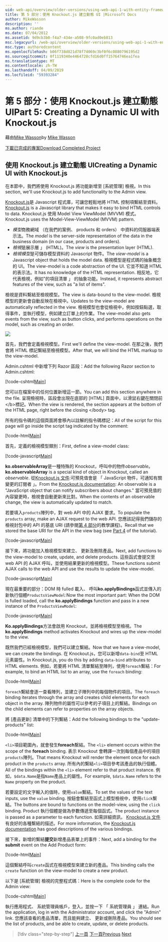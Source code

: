 ```yaml
---
uid: web-api/overview/older-versions/using-web-api-1-with-entity-framework-5/using-web-api-with-entity-framework-part-5
title: 第 5 部分：使用 Knockout.js 建立動態 UI |Microsoft Docs
author: MikeWasson
description: ''
ms.author: riande
ms.date: 07/04/2012
ms.assetid: 9d9cb3b0-f4a7-434e-a508-9fc0ad0eb813
msc.legacyurl: /web-api/overview/older-versions/using-web-api-1-with-entity-framework-5/using-web-api-with-entity-framework-part-5
msc.type: authoredcontent
ms.openlocfilehash: b06f738d821d78f74069c3bf0f6c0880796195d2
ms.sourcegitcommit: 0f1119340e4464720cfd16d0ff15764746ea1fea
ms.translationtype: MT
ms.contentlocale: zh-TW
ms.lasthandoff: 04/09/2019
ms.locfileid: "59393284"
---
```

# <a name="part-5-creating-a-dynamic-ui-with-knockoutjs"></a><span data-ttu-id="7e026-102">第 5 部分：使用 Knockout.js 建立動態 UI</span><span class="sxs-lookup"><span data-stu-id="7e026-102">Part 5: Creating a Dynamic UI with Knockout.js</span></span>

<span data-ttu-id="7e026-103">藉由[Mike Wasson](https://github.com/MikeWasson)</span><span class="sxs-lookup"><span data-stu-id="7e026-103">by [Mike Wasson](https://github.com/MikeWasson)</span></span>

[<span data-ttu-id="7e026-104">下載已完成的專案</span><span class="sxs-lookup"><span data-stu-id="7e026-104">Download Completed Project</span></span>](http://code.msdn.microsoft.com/ASP-NET-Web-API-with-afa30545)

## <a name="creating-a-dynamic-ui-with-knockoutjs"></a><span data-ttu-id="7e026-105">使用 Knockout.js 建立動態 UI</span><span class="sxs-lookup"><span data-stu-id="7e026-105">Creating a Dynamic UI with Knockout.js</span></span>

<span data-ttu-id="7e026-106">在本節中，我們將使用 Knockout.js 將功能新增至 [系統管理] 檢視。</span><span class="sxs-lookup"><span data-stu-id="7e026-106">In this section, we'll use Knockout.js to add functionality to the Admin view.</span></span>

<span data-ttu-id="7e026-107">[Knockout.js](http://knockoutjs.com/)是 Javascript 程式庫，可讓您輕鬆地將 HTML 控制項繫結至資料。</span><span class="sxs-lookup"><span data-stu-id="7e026-107">[Knockout.js](http://knockoutjs.com/) is a Javascript library that makes it easy to bind HTML controls to data.</span></span> <span data-ttu-id="7e026-108">Knockout.js 使用 Model View ViewModel (MVVM) 模式。</span><span class="sxs-lookup"><span data-stu-id="7e026-108">Knockout.js uses the Model-View-ViewModel (MVVM) pattern.</span></span>

- <span data-ttu-id="7e026-109">*模型*商務網域 （在我們的案例、 products 和 orders） 中資料的伺服器端表示法。</span><span class="sxs-lookup"><span data-stu-id="7e026-109">The *model* is the server-side representation of the data in the business domain (in our case, products and orders).</span></span>
- <span data-ttu-id="7e026-110">*檢視*是展示層 」 (HTML)。</span><span class="sxs-lookup"><span data-stu-id="7e026-110">The *view* is the presentation layer (HTML).</span></span>
- <span data-ttu-id="7e026-111">*檢視模型*是可儲存模型資料的 Javascript 物件。</span><span class="sxs-lookup"><span data-stu-id="7e026-111">The *view-model* is a Javascript object that holds the model data.</span></span> <span data-ttu-id="7e026-112">檢視模型是程式碼的抽象概念的 UI。</span><span class="sxs-lookup"><span data-stu-id="7e026-112">The view-model is a code abstraction of the UI.</span></span> <span data-ttu-id="7e026-113">它並不知道 HTML 的表示法。</span><span class="sxs-lookup"><span data-stu-id="7e026-113">It has no knowledge of the HTML representation.</span></span> <span data-ttu-id="7e026-114">相反地，它代表檢視，例如"的項目清單 」 的抽象功能。</span><span class="sxs-lookup"><span data-stu-id="7e026-114">Instead, it represents abstract features of the view, such as "a list of items".</span></span>

<span data-ttu-id="7e026-115">檢視是資料繫結至檢視模型。</span><span class="sxs-lookup"><span data-stu-id="7e026-115">The view is data-bound to the view-model.</span></span> <span data-ttu-id="7e026-116">檢視模型的更新會自動反映在檢視中。</span><span class="sxs-lookup"><span data-stu-id="7e026-116">Updates to the view-model are automatically reflected in the view.</span></span> <span data-ttu-id="7e026-117">檢視模型也會從檢視中，例如按鈕點選，取得事件，並執行模型，例如建立訂單上的作業。</span><span class="sxs-lookup"><span data-stu-id="7e026-117">The view-model also gets events from the view, such as button clicks, and performs operations on the model, such as creating an order.</span></span>

![](using-web-api-with-entity-framework-part-5/_static/image1.png)

<span data-ttu-id="7e026-118">首先，我們會定義檢視模型。</span><span class="sxs-lookup"><span data-stu-id="7e026-118">First we'll define the view-model.</span></span> <span data-ttu-id="7e026-119">在那之後，我們會將 HTML 標記繫結至檢視模型。</span><span class="sxs-lookup"><span data-stu-id="7e026-119">After that, we will bind the HTML markup to the view-model.</span></span>

<span data-ttu-id="7e026-120">Admin.cshtml 中新增下列 Razor 區段：</span><span class="sxs-lookup"><span data-stu-id="7e026-120">Add the following Razor section to Admin.cshtml:</span></span>

[!code-cshtml[Main](using-web-api-with-entity-framework-part-5/samples/sample1.cshtml)]

<span data-ttu-id="7e026-121">您可以在檔案中的任何位置新增這一節。</span><span class="sxs-lookup"><span data-stu-id="7e026-121">You can add this section anywhere in the file.</span></span> <span data-ttu-id="7e026-122">呈現檢視時，區段會出現在底部的 [HTML] 頁面中，以滑鼠右鍵在關閉前&lt;/b&gt;標記。</span><span class="sxs-lookup"><span data-stu-id="7e026-122">When the view is rendered, the section appears at the bottom of the HTML page, right before the closing &lt;/body&gt; tag.</span></span>

<span data-ttu-id="7e026-123">所有的指令碼的這個頁面將會移內以註解的指令碼標記：</span><span class="sxs-lookup"><span data-stu-id="7e026-123">All of the script for this page will go inside the script tag indicated by the comment:</span></span>

[!code-html[Main](using-web-api-with-entity-framework-part-5/samples/sample2.html)]

<span data-ttu-id="7e026-124">首先，定義的檢視模型類別：</span><span class="sxs-lookup"><span data-stu-id="7e026-124">First, define a view-model class:</span></span>

[!code-javascript[Main](using-web-api-with-entity-framework-part-5/samples/sample3.js)]

<span data-ttu-id="7e026-125">**ko.observableArray**是一種特殊的 Knockout，呼叫中的物件*observable*。</span><span class="sxs-lookup"><span data-stu-id="7e026-125">**ko.observableArray** is a special kind of object in Knockout, called an *observable*.</span></span> <span data-ttu-id="7e026-126">從[Knockout.js 文件](http://knockoutjs.com/documentation/observables.html):可預見值會是 「 JavaScript 物件，可通知有關變更的訂閱者 」。</span><span class="sxs-lookup"><span data-stu-id="7e026-126">From the [Knockout.js documentation](http://knockoutjs.com/documentation/observables.html): An observable is a "JavaScript object that can notify subscribers about changes."</span></span> <span data-ttu-id="7e026-127">當可預見值的內容變更時，檢視會自動更新來比對。</span><span class="sxs-lookup"><span data-stu-id="7e026-127">When the contents of an observable change, the view is automatically updated to match.</span></span>

<span data-ttu-id="7e026-128">若要填入`products`陣列中，對 web API 中的 AJAX 要求。</span><span class="sxs-lookup"><span data-stu-id="7e026-128">To populate the `products` array, make an AJAX request to the web API.</span></span> <span data-ttu-id="7e026-129">您應該記得我們儲存的檢視封包中的 API 的基底 URI (請參閱[第 4 部分](using-web-api-with-entity-framework-part-4.md)的教學課程)。</span><span class="sxs-lookup"><span data-stu-id="7e026-129">Recall that we stored the base URI for the API in the view bag (see [Part 4](using-web-api-with-entity-framework-part-4.md) of the tutorial).</span></span>

[!code-javascript[Main](using-web-api-with-entity-framework-part-5/samples/sample4.js?highlight=5)]

<span data-ttu-id="7e026-130">接下來，將功能加入檢視模型來建立、 更新及刪除產品。</span><span class="sxs-lookup"><span data-stu-id="7e026-130">Next, add functions to the view-model to create, update, and delete products.</span></span> <span data-ttu-id="7e026-131">這些函式會提交至 web API 的 AJAX 呼叫，並使用結果更新的檢視模型。</span><span class="sxs-lookup"><span data-stu-id="7e026-131">These functions submit AJAX calls to the web API and use the results to update the view-model.</span></span>

[!code-javascript[Main](using-web-api-with-entity-framework-part-5/samples/sample5.js?highlight=7)]

<span data-ttu-id="7e026-132">現在最重要的部分：DOM 時 fulled 載入、 呼叫**ko.applyBindings**函式並傳入的新執行個體`ProductsViewModel`:</span><span class="sxs-lookup"><span data-stu-id="7e026-132">Now the most important part: When the DOM is fulled loaded, call the **ko.applyBindings** function and pass in a new instance of the `ProductsViewModel`:</span></span>

[!code-javascript[Main](using-web-api-with-entity-framework-part-5/samples/sample6.js)]

<span data-ttu-id="7e026-133">**Ko.applyBindings**方法會啟用 Knockout，並將檢視模型至檢視。</span><span class="sxs-lookup"><span data-stu-id="7e026-133">The **ko.applyBindings** method activates Knockout and wires up the view-model to the view.</span></span>

<span data-ttu-id="7e026-134">既然我們已經檢視模型，我們可以建立繫結。</span><span class="sxs-lookup"><span data-stu-id="7e026-134">Now that we have a view-model, we can create the bindings.</span></span> <span data-ttu-id="7e026-135">在 Knockout.js，您可以新增`data-bind`至 HTML 元素屬性。</span><span class="sxs-lookup"><span data-stu-id="7e026-135">In Knockout.js, you do this by adding `data-bind` attributes to HTML elements.</span></span> <span data-ttu-id="7e026-136">例如，若要將 HTML 清單繫結至陣列，使用`foreach`繫結：</span><span class="sxs-lookup"><span data-stu-id="7e026-136">For example, to bind an HTML list to an array, use the `foreach` binding:</span></span>

[!code-html[Main](using-web-api-with-entity-framework-part-5/samples/sample7.html?highlight=1)]

<span data-ttu-id="7e026-137">`foreach`繫結會逐一查看陣列，並建立子陣列中的每個物件的項目。</span><span class="sxs-lookup"><span data-stu-id="7e026-137">The `foreach` binding iterates through the array and creates child elements for each object in the array.</span></span> <span data-ttu-id="7e026-138">陣列物件的屬性可以參考的子項目上的繫結。</span><span class="sxs-lookup"><span data-stu-id="7e026-138">Bindings on the child elements can refer to properties on the array objects.</span></span>

<span data-ttu-id="7e026-139">將 [產品更新] 清單中的下列繫結：</span><span class="sxs-lookup"><span data-stu-id="7e026-139">Add the following bindings to the "update-products" list:</span></span>

[!code-html[Main](using-web-api-with-entity-framework-part-5/samples/sample8.html)]

<span data-ttu-id="7e026-140">`<li>`項目範圍內，就會發生**foreach**繫結。</span><span class="sxs-lookup"><span data-stu-id="7e026-140">The `<li>` element occurs within the scope of the **foreach** binding.</span></span> <span data-ttu-id="7e026-141">表示 Knockout 會轉譯一次到每個產品中的項目`products`陣列。</span><span class="sxs-lookup"><span data-stu-id="7e026-141">That means Knockout will render the element once for each product in the `products` array.</span></span> <span data-ttu-id="7e026-142">所有內的繫結`<li>`項目參考該產品的執行個體。</span><span class="sxs-lookup"><span data-stu-id="7e026-142">All of the bindings within the `<li>` element refer to that product instance.</span></span> <span data-ttu-id="7e026-143">例如，`$data.Name`是指`Name`產品上的屬性。</span><span class="sxs-lookup"><span data-stu-id="7e026-143">For example, `$data.Name` refers to the `Name` property on the product.</span></span>

<span data-ttu-id="7e026-144">若要設定的文字輸入的值時，使用`value`繫結。</span><span class="sxs-lookup"><span data-stu-id="7e026-144">To set the values of the text inputs, use the `value` binding.</span></span> <span data-ttu-id="7e026-145">按鈕會繫結至函式上模型檢視中，使用`click`繫結。</span><span class="sxs-lookup"><span data-stu-id="7e026-145">The buttons are bound to functions on the model-view, using the `click` binding.</span></span> <span data-ttu-id="7e026-146">Product 執行個體是做為參數傳遞至每個函式。</span><span class="sxs-lookup"><span data-stu-id="7e026-146">The product instance is passed as a parameter to each function.</span></span> <span data-ttu-id="7e026-147">如需詳細資訊， [Knockout.js 文件](http://knockoutjs.com/documentation/observables.html)有良好的各種繫結的描述。</span><span class="sxs-lookup"><span data-stu-id="7e026-147">For more information, the [Knockout.js documentation](http://knockoutjs.com/documentation/observables.html) has good descriptions of the various bindings.</span></span>

<span data-ttu-id="7e026-148">接下來，新增的繫結**提交**新增產品表單上的事件：</span><span class="sxs-lookup"><span data-stu-id="7e026-148">Next, add a binding for the **submit** event on the Add Product form:</span></span>

[!code-html[Main](using-web-api-with-entity-framework-part-5/samples/sample9.html)]

<span data-ttu-id="7e026-149">這個繫結呼叫`create`函式在檢視模型來建立新的產品。</span><span class="sxs-lookup"><span data-stu-id="7e026-149">This binding calls the `create` function on the view-model to create a new product.</span></span>

<span data-ttu-id="7e026-150">以下是 [系統管理] 檢視的完整程式碼：</span><span class="sxs-lookup"><span data-stu-id="7e026-150">Here is the complete code for the Admin view:</span></span>

[!code-cshtml[Main](using-web-api-with-entity-framework-part-5/samples/sample10.cshtml)]

<span data-ttu-id="7e026-151">執行應用程式、 系統管理員帳戶，登入，並按一下 「 系統管理員 」 連結。</span><span class="sxs-lookup"><span data-stu-id="7e026-151">Run the application, log in with the Administrator account, and click the "Admin" link.</span></span> <span data-ttu-id="7e026-152">您應該查看的產品清單，而且能夠建立、 更新或刪除產品。</span><span class="sxs-lookup"><span data-stu-id="7e026-152">You should see the list of products, and be able to create, update, or delete products.</span></span>

> [!div class="step-by-step"]
> <span data-ttu-id="7e026-153">[上一頁](using-web-api-with-entity-framework-part-4.md)
> [下一頁](using-web-api-with-entity-framework-part-6.md)</span><span class="sxs-lookup"><span data-stu-id="7e026-153">[Previous](using-web-api-with-entity-framework-part-4.md)
[Next](using-web-api-with-entity-framework-part-6.md)</span></span>
